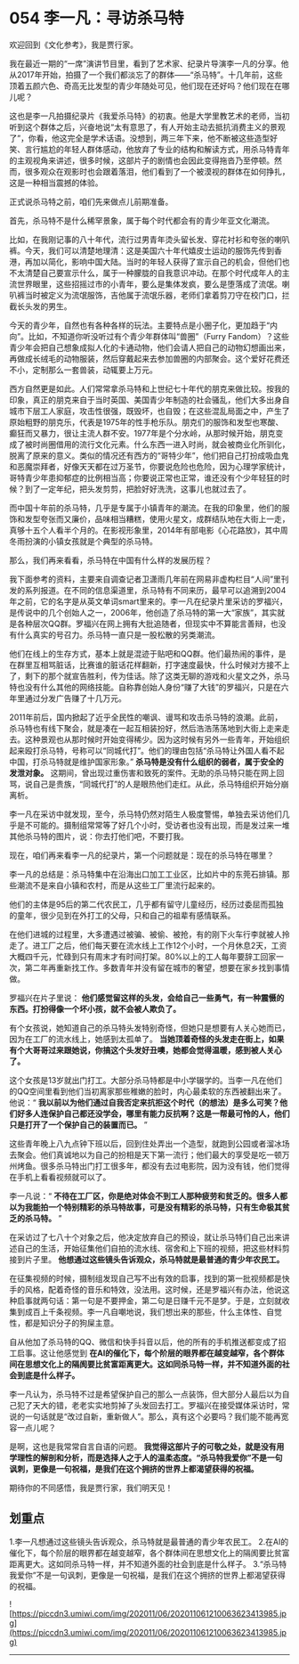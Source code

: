 # 054 李一凡：寻访杀马特

欢迎回到《文化参考》，我是贾行家。

我在最近一期的“一席”演讲节目里，看到了艺术家、纪录片导演李一凡的分享。他从2017年开始，拍摄了一个我们都淡忘了的群体——“杀马特”。十几年前，这些顶着五颜六色、奇高无比发型的青少年随处可见，他们现在还好吗？他们现在在哪儿呢？

这也是李一凡拍摄纪录片《我爱杀马特》的初衷。他是大学里教艺术的老师，当初听到这个群体之后，兴奋地说“太有意思了，有人开始主动去抵抗消费主义的景观了”，你看，他这完全是学术话语。没想到，两三年下来，他不断被这些造型好笑、言行尴尬的年轻人群体感动，他放弃了专业的结构和解读方式，用杀马特青年的主观视角来讲述，很多时候，这部片子的剧情也会因此变得拖沓乃至停顿。然而，很多观众在观影时也会跟着落泪，他们看到了一个被漠视的群体在如何挣扎，这是一种相当震撼的体验。

正式说杀马特之前，咱们先来做点儿前期准备。

首先，杀马特不是什么稀罕景象，属于每个时代都会有的青少年亚文化潮流。

比如，在我刚记事的八十年代，流行过男青年烫头留长发、穿花衬衫和夸张的喇叭裤。今天，我们可以清楚地理清：这是美国六十年代嬉皮士运动的服饰先传到香港，再加以简化，影响中国大陆。当时的年轻人获得了宣示自己的机会，但他们也不太清楚自己要宣示什么，属于一种朦胧的自我意识冲动。在那个时代成年人的主流世界眼里，这些招摇过市的小青年，要么是集体发疯，要么是堕落成了流氓。喇叭裤当时被定义为流氓服饰，吉他属于流氓乐器，老师们拿着剪刀守在校门口，拦截长头发的男生。

今天的青少年，自然也有各种各样的玩法。主要特点是小圈子化，更加趋于“内向”。比如，不知道你听没听过有个青少年群体叫“兽圈”（Furry Fandom）？这些青少年会把自己想象成拟人化的卡通动物，他们会请人把自己的动物幻想画出来，再做成长绒毛的动物服装，然后穿戴起来去参加兽圈的内部聚会。这个爱好花费还不小，定制那么一套兽装，动辄要上万元。

西方自然更是如此。人们常常拿杀马特和上世纪七十年代的朋克来做比较。按我的印象，真正的朋克来自于当时英国、美国青少年制造的社会骚乱，他们大多出身自城市下层工人家庭，攻击性很强，既毁坏，也自毁；在这些混乱局面之中，产生了原始粗野的朋克乐，代表是1975年的性手枪乐队。朋克们的服饰和发型也寒酸、癫狂而又暴力，很让主流人群不安。1977年是个分水岭，从那时候开始，朋克变成了被时尚圈借用的流行文化元素。什么东西一进入时尚，就会被商业化所驯化，脱离了原来的意义。类似的情况还有西方的“哥特少年”，他们把自己打扮成吸血鬼和恶魔崇拜者，好像天天都在过万圣节，你要说危险也危险，因为心理学家统计，哥特青少年患抑郁症的比例相当高；你要说正常也正常，谁还没有个少年轻狂的时候？到了一定年纪，把头发剪剪，把脸好好洗洗，这事儿也就过去了。

而中国十年前的杀马特，几乎是专属于小镇青年的潮流。在我的印象里，他们的服饰和发型夸张而又廉价，品味相当糟糕，使用火星文，成群结队地在大街上一走，真够十五个人看半个月的。在影视形象里，2014年有部电影《心花路放》，其中周冬雨扮演的小镇女孩就是个典型的杀马特。

那么，我们再来看看，杀马特在中国有什么样的发展历程？

我下面参考的资料，主要来自调查记者卫潇雨几年前在网易非虚构栏目“人间”里刊发的系列报道。在不同的信息渠道里，杀马特有不同来历，最早可以追溯到2004年之前，它的名字是从英文单词smart里来的。李一凡在纪录片里采访的罗福兴，是传说中的几个创始人之一，2006年，他创造了杀马特的第一大“家族”，其实就是各种层次QQ群。罗福兴在网上拥有大批追随者，但现实中不算能言善辩，也没有什么真实的号召力。杀马特一直只是一股松散的另类潮流。

他们在线上的生存方式，基本上就是混迹于贴吧和QQ群。他们最热闹的事件，是在群里互相骂脏话，比赛谁的脏话花样翻新，打字速度最快，什么时候对方接不上了，剩下的那个就宣告胜利，传为佳话。除了这类无聊的游戏和火星文之外，杀马特也没有什么其他的网络技能。自称靠创始人身份“赚了大钱”的罗福兴，只是在六年里通过分发广告赚了十几万元。

2011年前后，国内掀起了近乎全民性的嘲讽、谩骂和攻击杀马特的浪潮。此前，杀马特也有线下聚会，就是凑在一起互相装扮好，然后浩浩荡荡地到大街上走来走去。这种景观也从那时候时开始变得稀少。因为这时候有另外一些青年，开始组织起来殴打杀马特，号称可以“同城代打”。他们的理由包括“杀马特让外国人看不起中国，打杀马特就是维护国家形象。” **杀马特是没有什么组织的弱者，属于安全的发泄对象。** 这期间，曾出现过重伤害和致死的案件。无助的杀马特只能在网上回骂，说自己是贵族，“同城代打”的人是眼热他们走红。从此，杀马特组织开始分崩离析。

李一凡在采访中就发现，至今，杀马特仍然对陌生人极度警惕，单独去采访他们几乎是不可能的。摄制组常常等了好几个小时，受访者也没有出现，而是发过来一堆其他杀马特的图片，说：你去打他们吧，不要打我。

现在，咱们再来看李一凡的纪录片，第一个问题就是：现在的杀马特在哪里？

李一凡的总结是：杀马特集中在沿海出口加工工业区，比如片中的东莞石排镇。那些潮流不是来自小镇和农村，而是从这些工厂里流行起来的。

他们的主体是95后的第二代农民工，几乎都有留守儿童经历，经历过委屈而孤独的童年，很少见到在外打工的父母，只和自己的祖辈有感情联系。

在他们进城的过程里，大多遭遇过被骗、被偷、被抢，有的刚下火车行李就被人拎走了。进工厂之后，他们每天要在流水线上工作12个小时，一个月休息2天，工资大概四千元，忙碌到只有周末才有时间打架。80%以上的工人每年要辞工回家一次，第二年再重新找工作。多数青年并没有留在城市的奢望，想要在家乡找到事情做。

罗福兴在片子里说： **他们感觉留这样的头发，会给自己一些勇气，有一种震慑的东西。打扮得像一个坏小孩，就不会被人欺负了。**

有个女孩说，她知道自己的杀马特头发特别奇怪，但她只是想要有人关心她而已，因为在工厂的流水线上，她感到太孤单了。 **当她顶着奇怪的头发走在街上，如果有个大哥哥过来跟她说，你搞这个头发好丑噢，她都会觉得温暖，感到被人关心了。**

这个女孩是13岁就出门打工。大部分杀马特都是中小学辍学的。当李一凡在他们的QQ空间里看到他们当初离家那些稚嫩的脸时，内心最柔软的东西被翻出来了。他说：“ **我以前以为他们通过自我否定来抗拒这个时代（的想法）是多么可笑？他们好多人连保护自己都还没学会，哪里有能力反抗啊？这是一帮最可怜的人，他们只是打开了一个保护自己的装置而已。** ”

这些青年晚上八九点钟下班以后，回到住处弄出一个造型，就跑到公园或者溜冰场去聚会。他们真诚地以为自己的扮相是天下第一流行；他们最大的享受是吃一顿万州烤鱼。很多杀马特出门打工很多年，都没有去过电影院，因为没有钱，他们觉得在手机上看看视频就可以了。

李一凡说：“ **不待在工厂区，你是绝对体会不到工人那种疲劳和贫乏的。很多人都以为我能拍一个特别精彩的杀马特故事，可是没有精彩的杀马特，只有生命极其贫乏的杀马特。** ”

在采访过了七八十个对象之后，他决定放弃自己的预设，就让杀马特们自己出来讲述自己的生活，开始征集他们自拍的流水线、宿舍和上下班的视频，把这些材料剪接到片子里。 **他想通过这些镜头告诉观众，杀马特就是最普通的青少年农民工。**

在征集视频的时候，摄制组发现自己写不出有效的启事，找到的第一批视频都是快手的风格，配着奇怪的音乐和特效，没法用。这时候，还是罗福兴有办法，他说这种启事就两句话：第一句是不要押金，第二句是日赚千元不是梦。于是，立刻就收集到成百上千条视频。李一凡自嘲地说，我们想出来的那些，什么主体性、自觉性，都是知识分子的狗屎主意。

自从他加了杀马特的QQ、微信和快手抖音以后，他的所有的手机推送都变成了招工启事。这让他感觉到 **在AI的催化下，每个阶层的眼界都在越变越窄，各个群体间在思想文化上的隔阂要比贫富距离更大。这如同杀马特一样，并不知道外面的社会到底是什么样子。**

李一凡认为，杀马特不过是希望保护自己的那么一点装饰，但大部分人最后以为自己犯了天大的错，老老实实地剪掉了头发回去打工。罗福兴在接受媒体采访时，常说的一句话就是“改过自新，重新做人”。那么，真有这个必要吗？我们能不能再宽容一点儿呢？

是啊，这也是我常常自言自语的问题。 **我觉得这部片子的可敬之处，就是没有用学理性的解剖和分析，而是选择人之于人的温柔态度。“杀马特我爱你”不是一句讽刺，更像是一句祝福，是我们在这个拥挤的世界上都渴望获得的祝福。**

期待你的不同感悟，我是贾行家，我们明天见！

## 划重点

1.李一凡想通过这些镜头告诉观众，杀马特就是最普通的青少年农民工。
2.在AI的催化下，每个阶层的眼界都在越变越窄，各个群体间在思想文化上的隔阂要比贫富距离更大。这如同杀马特一样，并不知道外面的社会到底是什么样子。
3.“杀马特我爱你”不是一句讽刺，更像是一句祝福，是我们在这个拥挤的世界上都渴望获得的祝福。


![https://piccdn3.umiwi.com/img/202011/06/202011061210063623413985.jpg](https://piccdn3.umiwi.com/img/202011/06/202011061210063623413985.jpg)

---
